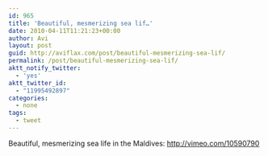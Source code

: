 ```yaml
---
id: 965
title: 'Beautiful, mesmerizing sea lif…'
date: 2010-04-11T11:21:23+00:00
author: Avi
layout: post
guid: http://aviflax.com/post/beautiful-mesmerizing-sea-lif/
permalink: /post/beautiful-mesmerizing-sea-lif/
aktt_notify_twitter:
  - 'yes'
aktt_twitter_id:
  - "11995492897"
categories:
  - none
tags:
  - tweet
---
```

Beautiful, mesmerizing sea life in the Maldives: <a href="http://vimeo.com/10590790" rel="nofollow">http://vimeo.com/10590790</a>